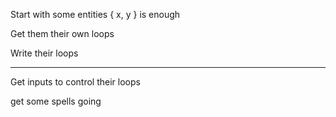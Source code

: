 Start with some entities { x, y } is enough

Get them their own loops

Write their loops

---

Get inputs to control their loops


get some spells going

